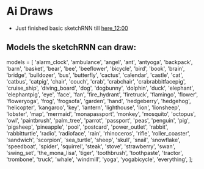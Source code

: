 # Ai Draws 
- Just finished basic sketchRNN till [here_12:00](https://www.youtube.com/watch?v=ZCXkvwLxBrA)
## Models the sketchRNN can draw:
models = [
  'alarm_clock',
  'ambulance',
  'angel',
  'ant',
  'antyoga',
  'backpack',
  'barn',
  'basket',
  'bear',
  'bee',
  'beeflower',
  'bicycle',
  'bird',
  'book',
  'brain',
  'bridge',
  'bulldozer',
  'bus',
  'butterfly',
  'cactus',
  'calendar',
  'castle',
  'cat',
  'catbus',
  'catpig',
  'chair',
  'couch',
  'crab',
  'crabchair',
  'crabrabbitfacepig',
  'cruise_ship',
  'diving_board',
  'dog',
  'dogbunny',
  'dolphin',
  'duck',
  'elephant',
  'elephantpig',
  'eye',
  'face',
  'fan',
  'fire_hydrant',
  'firetruck',
  'flamingo',
  'flower',
  'floweryoga',
  'frog',
  'frogsofa',
  'garden',
  'hand',
  'hedgeberry',
  'hedgehog',
  'helicopter',
  'kangaroo',
  'key',
  'lantern',
  'lighthouse',
  'lion',
  'lionsheep',
  'lobster',
  'map',
  'mermaid',
  'monapassport',
  'monkey',
  'mosquito',
  'octopus',
  'owl',
  'paintbrush',
  'palm_tree',
  'parrot',
  'passport',
  'peas',
  'penguin',
  'pig',
  'pigsheep',
  'pineapple',
  'pool',
  'postcard',
  'power_outlet',
  'rabbit',
  'rabbitturtle',
  'radio',
  'radioface',
  'rain',
  'rhinoceros',
  'rifle',
  'roller_coaster',
  'sandwich',
  'scorpion',
  'sea_turtle',
  'sheep',
  'skull',
  'snail',
  'snowflake',
  'speedboat',
  'spider',
  'squirrel',
  'steak',
  'stove',
  'strawberry',
  'swan',
  'swing_set',
  'the_mona_lisa',
  'tiger',
  'toothbrush',
  'toothpaste',
  'tractor',
  'trombone',
  'truck',
  'whale',
  'windmill',
  'yoga',
  'yogabicycle',
  'everything',
];
